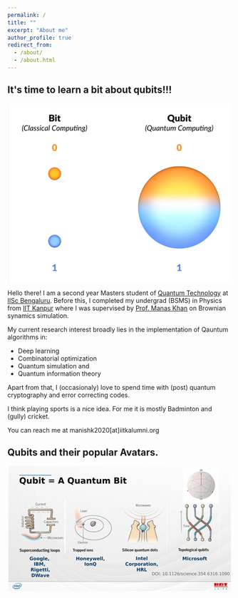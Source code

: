 ```yaml
---
permalink: /
title: ""
excerpt: "About me"
author_profile: true
redirect_from: 
  - /about/
  - /about.html
---
```


## It's time to learn a bit about qubits!!!
<p align="center">
  <img src="https://github.com/108mk/108mk.github.io/blob/2d8c4db0cb41c56e969f7d2a0dd9b71057f6d1c2/images/qubit-resized.png">
</p>

Hello there! I am a second year Masters student of [Quantum Technology](https://iqti.iisc.ac.in/) at [IISc Bengaluru](https://iisc.ac.in/). 
Before this, I completed my undergrad (BSMS) in Physics from [IIT Kanpur](https://cse.iitk.ac.in) where I was supervised by [Prof. Manas Khan](https://home.iitk.ac.in/~mkhan/) on Brownian synamics simulation.

My current research interest broadly lies in the implementation of Qauntum algorithms in: 
- Deep learning
- Combinatorial optimization
- Quantum simulation and 
- Quantum information theory

Apart from that, I (occasionaly) love to spend time with (post) quantum cryptography and error correcting codes.

I think playing sports is a nice idea. For me it is mostly Badminton and (gully) cricket.

You can reach me at manishk2020[at]iitkalumni.org

## Qubits and their popular Avatars.
<p align="center">
  <img src="https://github.com/108mk/108mk.github.io/blob/2d8c4db0cb41c56e969f7d2a0dd9b71057f6d1c2/images/4-qubit-types-resized.jpg">
</p>
